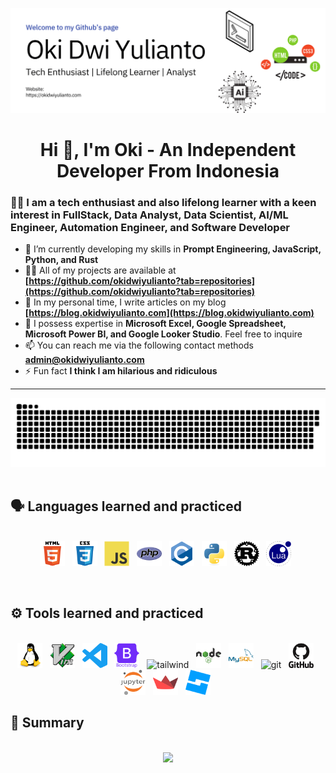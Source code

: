 [![MastHead](https://raw.githubusercontent.com/okidwiyulianto/okidwiyulianto/refs/heads/main/assets/banner.png)](https://okidwiyulianto.com)

<h1 align="center">Hi 👋, I'm Oki - An Independent Developer From Indonesia</h1>
<h3 align="left">🧑‍💻 I am a tech enthusiast and also lifelong learner with a keen interest in FullStack, Data Analyst, Data Scientist, AI/ML Engineer, Automation Engineer, and Software Developer</h3>

- 🌱 I’m currently developing my skills in **Prompt Engineering, JavaScript, Python, and Rust**
- 👨‍💻 All of my projects are available at **[https://github.com/okidwiyulianto?tab=repositories](https://github.com/okidwiyulianto?tab=repositories)**
- 📝 In my personal time, I write articles on my blog **[https://blog.okidwiyulianto.com](https://blog.okidwiyulianto.com)**
- 💬 I possess expertise in **Microsoft Excel, Google Spreadsheet, Microsoft Power BI, and Google Looker Studio**. Feel free to inquire
- 📫 You can reach me via the following contact methods **admin@okidwiyulianto.com**
- ⚡ Fun fact **I think I am hilarious and ridiculous**
<hr>
<picture>
<source media="(prefers-color-scheme: dark)" srcset="https://raw.githubusercontent.com/sven-bo/sven-bo/output/github-contribution-grid-snake-dark.svg">
<source media="(prefers-color-scheme: light)" srcset="https://raw.githubusercontent.com/sven-bo/sven-bo/output/github-contribution-grid-snake.svg">
<img alt="github align="center" contribution grid snake animation" src="https://raw.githubusercontent.com/sven-bo/sven-bo/output/github-contribution-grid-snake.svg">
</picture><br><br>

## 🗣️ Languages learned and practiced
<p align="center">
  <br>
  <img src="https://raw.githubusercontent.com/devicons/devicon/master/icons/html5/html5-original-wordmark.svg" alt="html5" width="40" height="40"/>&nbsp;&nbsp;
  <img src="https://raw.githubusercontent.com/devicons/devicon/master/icons/css3/css3-original-wordmark.svg" alt="css3" width="40" height="40"/>&nbsp;&nbsp;
  <img src="https://raw.githubusercontent.com/devicons/devicon/master/icons/javascript/javascript-original.svg" alt="javascript" width="40" height="40"/>&nbsp;&nbsp;
  <img src="https://raw.githubusercontent.com/devicons/devicon/ca28c779441053191ff11710fe24a9e6c23690d6/icons/php/php-original.svg" alt="php" width="40" height="40"/>&nbsp;&nbsp;  
  <img src="https://raw.githubusercontent.com/devicons/devicon/master/icons/c/c-original.svg" alt="c" width="40" height="40"/>&nbsp;&nbsp;
  <img src="https://raw.githubusercontent.com/devicons/devicon/master/icons/python/python-original.svg" alt="python" width="40" height="40"/>&nbsp;&nbsp;
  <img src="https://raw.githubusercontent.com/devicons/devicon/ca28c779441053191ff11710fe24a9e6c23690d6/icons/rust/rust-original.svg" alt="rust" width="40" height="40"/>&nbsp;&nbsp;
  <img src="https://raw.githubusercontent.com/devicons/devicon/ca28c779441053191ff11710fe24a9e6c23690d6/icons/lua/lua-original.svg" alt="lua" width="40" height="40"/>&nbsp;&nbsp;
</p><br>

## ⚙️ Tools learned and practiced
<p align="center">
  <br>
  <img src="https://raw.githubusercontent.com/devicons/devicon/master/icons/linux/linux-original.svg" alt="linux" width="40" height="40"/>&nbsp;&nbsp;
  <img src="https://raw.githubusercontent.com/devicons/devicon/ca28c779441053191ff11710fe24a9e6c23690d6/icons/vim/vim-original.svg" alt="vim" width="40" height="40"/>&nbsp;&nbsp;
  <img src="https://raw.githubusercontent.com/okidwiyulianto/okidwiyulianto/7f1a2e6a88514019f91ea31a90c3afc363dd3bb8/assets/visual-studio-code-svgrepo-com.svg" alt="vscode" width="40" height="40"/>&nbsp;&nbsp;
  <img src="https://raw.githubusercontent.com/devicons/devicon/master/icons/bootstrap/bootstrap-plain-wordmark.svg" alt="bootstrap" width="40" height="40"/>&nbsp;&nbsp;
  <img src="https://www.vectorlogo.zone/logos/tailwindcss/tailwindcss-icon.svg" alt="tailwind" width="40" height="40"/>&nbsp;&nbsp;
  <img src="https://raw.githubusercontent.com/devicons/devicon/master/icons/nodejs/nodejs-original-wordmark.svg" alt="nodejs" width="40" height="40"/>&nbsp;&nbsp;
  <img src="https://raw.githubusercontent.com/devicons/devicon/master/icons/mysql/mysql-original-wordmark.svg" alt="mysql" width="40" height="40"/>&nbsp;&nbsp;  
  <img src="https://www.vectorlogo.zone/logos/git-scm/git-scm-icon.svg" alt="git" width="40" height="40"/>&nbsp;&nbsp;
  <img src="https://raw.githubusercontent.com/devicons/devicon/ca28c779441053191ff11710fe24a9e6c23690d6/icons/github/github-original-wordmark.svg" alt="github" width="40" height="40"/>&nbsp;&nbsp;
  <img src="https://raw.githubusercontent.com/devicons/devicon/ca28c779441053191ff11710fe24a9e6c23690d6/icons/jupyter/jupyter-original-wordmark.svg" alt="jupyter" width="40" height="40"/>&nbsp;&nbsp;
  <img src="https://raw.githubusercontent.com/devicons/devicon/ca28c779441053191ff11710fe24a9e6c23690d6/icons/streamlit/streamlit-original.svg" alt="streamlit" width="40" height="40"/>&nbsp;&nbsp;
  <img src="https://raw.githubusercontent.com/okidwiyulianto/okidwiyulianto/9d861eb602cfe753c6b98b114a896d2c00c4f1c6/assets/Roblox_Studio_logo_-_2022.svg" alt="roblox-studio" width="40" height="40"/>&nbsp;&nbsp;
</p>

## 📝 Summary
<p align="center">
<br>
<img src="https://github-readme-stats.vercel.app/api/top-langs/?username=okidwiyulianto&layout=pie&langs_count=6&theme=graywhite"/>
</p>

